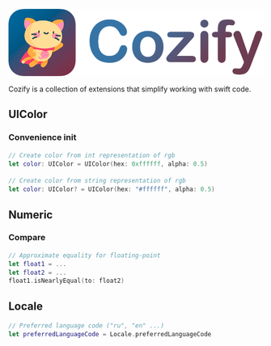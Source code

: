 ![cozify_logo](README.assets/cozify_logo.png)

Cozify is a collection of extensions that simplify working with swift code.

## UIColor

### Convenience init

```swift
// Create color from int representation of rgb
let color: UIColor = UIColor(hex: 0xffffff, alpha: 0.5)

// Create color from string representation of rgb
let color: UIColor? = UIColor(hex: "#ffffff", alpha: 0.5)
```

## Numeric

### Compare

```swift
// Approximate equality for floating-point
let float1 = ...
let float2 = ...
float1.isNearlyEqual(to: float2)
```

## Locale

```swift
// Preferred language code ("ru", "en" ...)
let preferredLanguageCode = Locale.preferredLanguageCode
```
